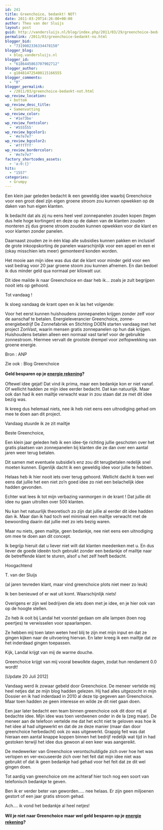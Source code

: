```yaml
---
id: 241
title: Greenchoice, bedankt! NOT!
date: 2011-03-29T14:26:00+00:00
author: Theo van der Sluijs
layout: post
guid: http://vandersluijs.nl/blog/index.php/2011/03/29/greenchoice-bedankt-no/
permalink: /2011/03/greenchoice-bedankt-no.html
blogger_bid:
  - "7319082336334478150"
blogger_blog:
  - blog.vandersluijs.nl
blogger_id:
  - "6186445863707902712"
blogger_author:
  - g104814725400115166555
blogger_comments:
  - "0"
blogger_permalink:
  - /2011/03/greenchoice-bedankt-not.html
wp_review_location:
  - bottom
wp_review_desc_title:
  - Samenvatting
wp_review_color:
  - '#1e73be'
wp_review_fontcolor:
  - '#555555'
wp_review_bgcolor1:
  - '#e7e7e7'
wp_review_bgcolor2:
  - '#ffffff'
wp_review_bordercolor:
  - '#e7e7e7'
factory_shortcodes_assets:
  - 'a:0:{}'
hits:
  - "1557"
categories:
  - Grumpy
---
```

Een klein jaar geleden bedacht ik een geweldig idee waarbij Greenchoice voor een groot deel zijn eigen groene stroom zou kunnen opwekken op de daken van hun eigen klanten.

Ik bedacht dat als zij nu eens heel veel zonnepanelen zouden kopen (tegen dus hele hoge kortingen) en deze op de daken van de klanten zouden monteren zij dus groene stroom zouden kunnen opwekken voor die klant en voor klanten zonder panelen.

Daarnaast zouden ze in één klap alle subsidies kunnen pakken en inclusief de grote inkoopskorting de panelen waarschijnlijk voor een appel en een ei (okay misschien iets meer) gemonteerd konden worden.

Het mooie aan mijn idee was dus dat de klant voor minder geld voor een vast bedrag voor 20 jaar groene stoom zou kunnen afnemen. En dan bedoel ik dus minder geld qua normaal per kilowatt uur.

Dit idee mailde ik naar Greenchoice en daar heb ik… zoals je zult begrijpen nooit iets op gehoord.

Tot vandaag !

Ik sloeg vandaag de krant open en ik las het volgende:

Voor het eerst kunnen huishoudens zonnepanelen krijgen zonder zelf voor de aanschaf te betalen. Energieleverancier Greenchoice, zonne-energiebedrijf De Zonnefabriek en Stichting DOEN starten vandaag met het project ZonVast, waarin mensen gratis zonnepanelen op hun dak krijgen. Huishoudens betalen alleen een normaal vast tarief voor de gebruikte zonnestroom. Hiermee vervalt de grootste drempel voor zelfopwekking van groene energie.

Bron : ANP

Zie ook : Blog Greenchoice

<strong style="line-height: 1.5;">Geld besparen op je <strong><strong><a class="thirstylink" title="energie rekening" href="https://www.vandersluijs.nl/endorses/energie-vergelijker" target="_blank" rel="nofollow">energie rekening</a></strong></strong>?</strong>

Oftewel idee gejat! Dat vind ik prima, maar een bedankje kon er niet vanaf. Of wellicht hadden ze mijn idee eerder bedacht. Dat kan natuurlijk. Maar ook dan had ik een mailtje verwacht waar in zou staan dat ze met dit idee bezig was.

Ik kreeg dus helemaal niets, nee ik heb niet eens een uitnodiging gehad om mee te doen aan dit project.

Vandaag stuurde ik ze zit mailtje

Beste Greenchoice,

Een klein jaar geleden heb ik een idee-tje richting jullie geschoten over het gratis plaatsen van zonnepanelen bij klanten die ze dan over een aantal jaren weer terug betalen.

Dit samen met eventuele subsidie’s enz zou dit terugbetalen redelijk snel moeten kunnen. Eigenlijk dacht ik een geweldig idee voor jullie te hebben.

Helaas heb ik hier nooit iets over terug gehoord. Wellicht dacht ik toen wel eens dat jullie het een niet zo’n goed idee zo niet een belachelijk idee hadden gevonden.

Echter wat lees ik tot mijn verbazing vanmorgen in de krant ! Dat jullie dit idee nu gaan uitrollen over 500 klanten.

Nu kan het natuurlijk theoretisch zo zijn dat jullie al eerder dit idee hadden dan ik. Maar dan ik had toch wel minimaal een mailtje verwacht met de bewoording daarin dat jullie met zo iets bezig waren.

Maar nu niets, geen mailtje, geen bedankje, nee niet eens een uitnodiging om mee te doen aan dit concept.

Ik begrijp hieruit dat u liever niet wilt dat klanten meedenken met u. En dus liever de goede ideeën toch gebruikt zonder een bedankje of mailtje naar de betreffende klant te sturen, alsof u het zelf heeft bedacht.

Hoogachtend

T. van der Sluijs

(al jaren tevreden klant, maar vind greenchoice plots niet meer zo leuk)

Ik ben benieuwd of er wat uit komt. Waarschijnlijk niets!

Overigens er zijn wel bedrijven die iets doen met je idee, en je hier ook van op de hoogte stellen.

Zo heb ik ooit bij Landal het voorstel gedaan om alle lampen (toen nog peertjes) te verwisselen voor spaarlampen.

Ze hebben mij toen laten weten heel blij te zijn met mijn input en dat ze gingen kijken naar de uitvoering hiervan. En later kreeg ik een mailtje dat ze het inderdaad gingen toepassen.

Kijk, Landal krijgt van mij de warme douche.

Greenchoice krijgt van mij vooral bewolkte dagen, zodat hun rendament 0.0 wordt!

[Update 20 Juli 2012]

Vandaag werd ik zowaar gebeld door Greenchoice. De meneer vertelde mij heel netjes dat ze mijn blog hadden gelezen. Hij had alles uitgezocht in mijn Dossier en ik had inderdaad in 2010 al deze tip gegeven aan Greenchoice. Maar toen hadden ze geen interesse en wilde ze dit niet gaan doen.

Een jaar later bedacht een team binnen greenchoice ook dit door mij al bedachte idee. Mijn idee was toen verdwenen onder in de la (zeg maar). De meneer aan de telefoon vertelde me dat het echt niet te geloven was hoe ik het idee al had uitgewerkt en dat de ze deze manier (maar dan door greenchoice herbedacht) ook zo was uitgewerkt. Grappig feit was dat hieraan een aantal knappe koppen binnen het bedrijf redelijk wat tijd in had gestoken terwijl het idee dus gewoon al een keer was aangereikt.

De medewerker van Greenchoice verontschuldigde zich over hoe het was verlopen en ver-excuseerde zich over het feit dat mijn idee niet was gebruikt of dat ik geen bedankje had gehad voor het feit dat ze dit wel gingen doen.

Tot aardig van greenchoice om me achteraf hier toch nog een soort van telefonisch bedankje te geven.

Ben ik er verder beter van geworden….. nee helaas. Er zijn geen miljoenen gestort of een jaar gratis stroom gehad.

Ach…. ik vond het bedankje al heel netjes!

<strong style="line-height: 1.5;">Wil je niet naar Greenchoice maar wel geld besparen op je <strong><strong><a class="thirstylink" title="energie rekening" href="https://www.vandersluijs.nl/endorses/energie-vergelijker" target="_blank" rel="nofollow">energie rekening</a></strong></strong>?</strong>